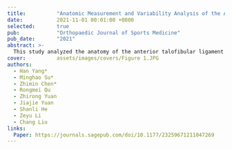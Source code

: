 ```yaml
---
title:          "Anatomic Measurement and Variability Analysis of the Anterior Talofibular Ligament and Calcaneofibular Ligament of the Ankle"
date:           2021-11-01 00:01:00 +0800
selected:       true
pub:            "Orthopaedic Journal of Sports Medicine"
pub_date:       "2021"
abstract: >-
  This study analyzed the anatomy of the anterior talofibular ligament (ATFL) and calcaneofibular ligament (CFL) in 66 ankle specimens. It found significant variability in the size and shape of the ATFL, while the angle between the ATFL and CFL remained consistent. Most CFLs attached anterior to the tip of the fibula, rather than directly at the tip. These findings provide essential anatomical data to improve surgical treatment of lateral ankle ligament injuries.
cover:          assets/images/covers/Figure 1.JPG
authors:
  - Han Yang*
  - Minghao Su*
  - Zhimin Chen*
  - Rongmei Qu
  - Zhirong Yuan
  - Jiajie Yuan
  - Shanli He
  - Zeyu Li
  - Chang Liu
links:
  Paper: https://journals.sagepub.com/doi/10.1177/23259671211047269
---
```

